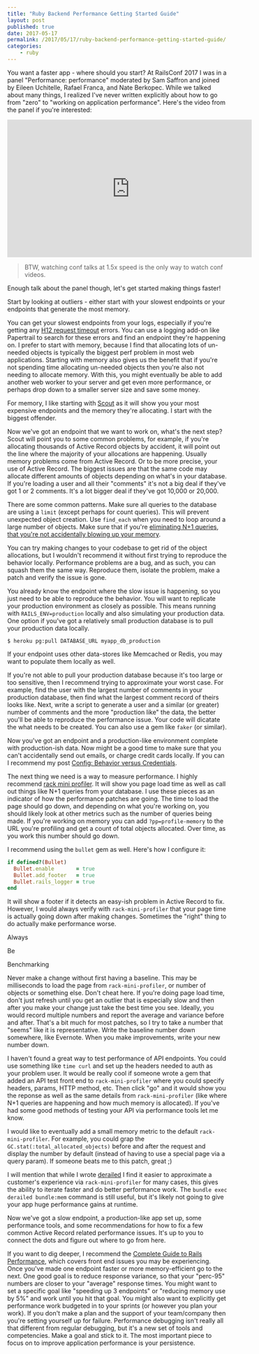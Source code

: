 ```yaml
---
title: "Ruby Backend Performance Getting Started Guide"
layout: post
published: true
date: 2017-05-17
permalink: /2017/05/17/ruby-backend-performance-getting-started-guide/
categories:
    - ruby
---
```


You want a faster app - where should you start?  At RailsConf 2017 I was in a panel "Performance: performance" moderated by Sam Saffron and joined by Eileen Uchitelle, Rafael Franca, and Nate Berkopec. While we talked about many things, I realized I've never written explicitly about how to go from "zero" to "working on application performance". Here's the video from the panel if you're interested:

<iframe width="560" height="315" src="https://www.youtube.com/embed/SMxlblLe_Io" frameborder="0" allowfullscreen></iframe>

> BTW, watching conf talks at 1.5x speed is the only way to watch conf videos.

Enough talk about the panel though, let's get started making things faster!

Start by looking at outliers - either start with your slowest endpoints or your endpoints that generate the most memory.

You can get your slowest endpoints from your logs, especially if you're getting any [H12 request timeout](https://devcenter.heroku.com/articles/error-codes#h12-request-timeout) errors. You can use a logging add-on like Papertrail to search for these errors and find an endpoint they're happening on. I prefer to start with memory, because I find that allocating lots of un-needed objects is typically the biggest perf problem in most web applications. Starting with memory also gives us the benefit that if you're not spending time allocating un-needed objects then you're also not needing to allocate memory. With this, you might eventually be able to add another web worker to your server and get even more performance, or perhaps drop down to a smaller server size and save some money.

For memory, I like starting with [Scout](https://elements.heroku.com/addons/scout) as it will show you your most expensive endpoints and the memory they're allocating. I start with the biggest offender.

Now we've got an endpoint that we want to work on, what's the next step? Scout will point you to some common problems, for example, if you're allocating thousands of Active Record objects by accident, it will point out the line where the majority of your allocations are happening. Usually memory problems come from Active Record. Or to be more precise, your use of Active Record. The biggest issues are that the same code may allocate different amounts of objects depending on what's in your database. If you're loading a user and all their "comments" it's not a big deal if they've got 1 or 2 comments. It's a lot bigger deal if they've got 10,000 or 20,000.

There are some common patterns. Make sure all queries to the database are using a `limit` (except perhaps for count queries). This will prevent unexpected object creation. Use `find_each` when you need to loop around a large number of objects. Make sure that if you're [eliminating N+1 queries, that you're not accidentally blowing up your memory](https://schneems.com/2017/03/28/n1-queries-or-memory-problems-why-not-solve-both/).


You can try making changes to your codebase to get rid of the object allocations, but I wouldn't recommend it without first trying to reproduce the behavior locally. Performance problems are a bug, and as such, you can squash them the same way. Reproduce them, isolate the problem, make a patch and verify the issue is gone.

You already know the endpoint where the slow issue is happening, so you just need to be able to reproduce the behavior. You will want to replicate your production environment as closely as possible. This means running with `RAILS_ENV=production` locally and also simulating your production data. One option if you've got a relatively small production database is to pull your production data locally.

```
$ heroku pg:pull DATABASE_URL myapp_db_production
```

If your endpoint uses other data-stores like Memcached or Redis, you may want to populate them locally as well.

If you're not able to pull your production database because it's too large or too sensitive, then I recommend trying to approximate your worst case. For example, find the user with the largest number of comments in your production database, then find what the largest comment record of theirs looks like. Next, write a script to generate a user and a similar (or greater) number of comments and the more "production like" the data, the better you'll be able to reproduce the performance issue. Your code will dicatate the what needs to be created. You can also use a gem like `faker` (or similar).

Now you've got an endpoint and a production-like environment complete with production-ish data. Now might be a good time to make sure that you can't accidentally send out emails, or charge credit cards locally. If you can I recommend my post [Config: Behavior versus Credentials](https://schneems.com/2017/03/21/config-behavior-versus-credentials/).

The next thing we need is a way to measure performance. I highly recommend [rack mini profiler](https://github.com/MiniProfiler/rack-mini-profiler). It will show you page load time as well as call out things like N+1 queries from your database. I use these pieces as an indicator of how the performance patches are going. The time to load the page should go down, and depending on what you're working on, you should likely look at other metrics such as the number of queries being made. If you're working on memory you can add `?pp=profile-memory` to the URL you're profiling and get a count of total objects allocated. Over time, as you work this number should go down.


I recommend using the `bullet` gem as well. Here's how I configure it:

```ruby
if defined?(Bullet)
  Bullet.enable       = true
  Bullet.add_footer   = true
  Bullet.rails_logger = true
end
```

It will show a footer if it detects an easy-ish problem in Active Record to fix. However, I would always verify with `rack-mini-profiler` that your page time is actually going down after making changes. Sometimes the "right" thing to do actually make performance worse.

Always

Be

Benchmarking

Never make a change without first having a baseline. This may be milliseconds to load the page from `rack-mini-profiler`, or number of objects or something else. Don't cheat here. If you're doing page load time, don't just refresh until you get an outlier that is especially slow and then after you make your change just take the best time you see. Ideally, you would record multiple numbers and report the average and variance before and after. That's a bit much for most patches, so I try to take a number that "seems" like it is representative. Write the baseline number down somewhere, like Evernote. When you make improvements, write your new number down.

I haven't found a great way to test performance of API endpoints. You could use something like `time curl` and set up the headers needed to auth as your problem user. It would be really cool if someone wrote a gem that added an API test front end to `rack-mini-profiler` where you could specify headers, params, HTTP method, etc. Then click "go" and it would show you the reponse as well as the same details from `rack-mini-profiler` (like where N+1 queries are happening and how much memory is allocated). If you've had some good methods of testing your API via performance tools let me know.

I would like to eventually add a small memory metric to the default `rack-mini-profiler`. For example, you could grap the `GC.stat(:total_allocated_objects)` before and after the request and display the number by default (instead of having to use a special page via a query param). If someone beats me to this patch, great ;)

I will mention that while I wrote [derailed](https://github.com/schneems/derailed_benchmarks) I find it easier to approximate a customer's experience via `rack-mini-profiler` for many cases, this gives the ability to iterate faster and do better performance work. The `bundle exec derailed bundle:mem` command is still useful, but it's likely not going to give your app huge performance gains at runtime.

Now we've got a slow endpoint, a production-like app set up, some performance tools, and some recommendations for how to fix a few common Active Record related performance issues. It's up to you to connect the dots and figure out where to go from here.

If you want to dig deeper, I recommend the [Complete Guide to Rails Performance](https://www.railsspeed.com/), which covers front end issues you may be experiencing. Once you've made one endpoint faster or more memory-efficient go to the next. One good goal is to reduce response variance, so that your "perc-95" numbers are closer to your "average" response times. You might want to set a specific goal like "speeding up 3 endpoints" or "reducing memory use by 5%" and work until you hit that goal. You might also want to explicitly get performance work budgeted in to your sprints (or however you plan your work). If you don't make a plan and the support of your team/company then you're setting yourself up for failure. Performance debugging isn't really all that different from regular debugging, but it's a new set of tools and competencies. Make a goal and stick to it. The most important piece to focus on to improve application performance is your persistence.
